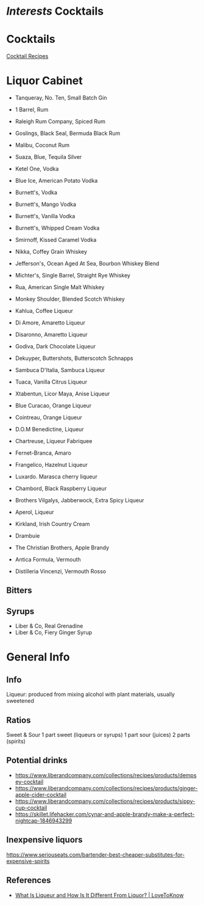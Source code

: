 # *Interests* Cocktails

# Cocktails
[Cocktail Recipes](https://github.com/dannyrappleyea/recipes)

# Liquor Cabinet
* Tanqueray, No. Ten, Small Batch Gin

* 1 Barrel, Rum
* Raleigh Rum Company, Spiced Rum
* Goslings, Black Seal, Bermuda Black Rum
* Malibu, Coconut Rum

* Suaza, Blue, Tequila Silver

* Ketel One, Vodka
* Blue Ice, American Potato Vodka
* Burnett's, Vodka
* Burnett's, Mango Vodka
* Burnett's, Vanilla Vodka
* Burnett's, Whipped Cream Vodka
* Smirnoff, Kissed Caramel Vodka

* Nikka, Coffey Grain Whiskey
* Jefferson's, Ocean Aged At Sea, Bourbon Whiskey Blend
* Michter's, Single Barrel, Straight Rye Whiskey
* Rua, American Single Malt Whiskey
* Monkey Shoulder, Blended Scotch Whiskey

* Kahlua, Coffee Liqueur
* Di Amore, Amaretto Liqueur
* Disaronno, Amaretto Liqueur
* Godiva, Dark Chocolate Liqueur
* Dekuyper, Buttershots, Butterscotch Schnapps
* Sambuca D'Italia, Sambuca Liqueur
* Tuaca, Vanilla Citrus Liqueur
* Xtabentun, Licor Maya, Anise Liqueur
* Blue Curacao, Orange Liqueur
* Cointreau, Orange Liqueur
* D.O.M Benedictine, Liqueur
* Chartreuse, Liqueur Fabriquee
* Fernet-Branca, Amaro
* Frangelico, Hazelnut Liqueur
* Luxardo. Marasca cherry liqueur
* Chambord, Black Raspberry Liqueur
* Brothers Vilgalys, Jabberwock, Extra Spicy Liqueur
* Aperol, Liqueur
* Kirkland, Irish Country Cream
* Drambuie
* The Christian Brothers, Apple Brandy

* Antica Formula, Vermouth
* Distilleria Vincenzi, Vermouth Rosso

## Bitters

## Syrups
* Liber & Co, Real Grenadine
* Liber & Co, Fiery Ginger Syrup

# General Info
## Info
Liqueur: produced from mixing alcohol with plant materials, usually sweetened

## Ratios
Sweet & Sour
1 part sweet (liqueurs or syrups)
1 part sour (juices)
2 parts (spirits)

## Potential drinks
* https://www.liberandcompany.com/collections/recipes/products/dempsey-cocktail
* https://www.liberandcompany.com/collections/recipes/products/ginger-apple-cider-cocktail
* https://www.liberandcompany.com/collections/recipes/products/sippy-cup-cocktail
* https://skillet.lifehacker.com/cynar-and-apple-brandy-make-a-perfect-nightcap-1846943299


## Inexpensive liquors
https://www.seriouseats.com/bartender-best-cheaper-substitutes-for-expensive-spirits

## References
* [What Is Liqueur and How Is It Different From Liquor? | LoveToKnow](https://cocktails.lovetoknow.com/about-cocktails/what-is-liqueur-how-is-it-different-from-liquor)
